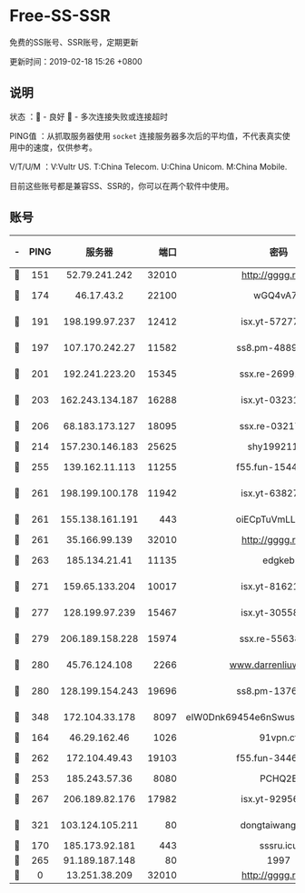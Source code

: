 # Free-SS-SSR

免费的SS账号、SSR账号，定期更新

更新时间：2019-02-18 15:26 +0800

## 说明

状态     ：🙂 - 良好 🙁 - 多次连接失败或连接超时

PING值   ：从抓取服务器使用 `socket` 连接服务器多次后的平均值，不代表真实使用中的速度，仅供参考。

V/T/U/M  ：V:Vultr US. T:China Telecom. U:China Unicom. M:China Mobile.

目前这些账号都是兼容SS、SSR的，你可以在两个软件中使用。

## 账号

|-|PING|服务器|端口|密码|加密方式|区域|V/T/U/M|
|:----:|:----:|:-----:|-----:|:----:|:----:|:----:|:----:|
|🙂|151|52.79.241.242|32010|http://gggg.rocks|chacha20|KR|9↓/9↓/10↑/9↑|
|🙂|174|46.17.43.2|22100|wGQ4vA7D|aes-256-gcm|RU|4↓/10↑/10↑/10↑|
|🙂|191|198.199.97.237|12412|isx.yt-57277437|aes-256-cfb|US|9↑/9↑/8↑/9↑|
|🙂|197|107.170.242.27|11582|ss8.pm-48893072|aes-256-cfb|US|10↑/10↑/10↑/10↑|
|🙂|201|192.241.223.20|15345|ssx.re-26991809|aes-256-cfb|US|10↑/10↑/9↑/10↑|
|🙂|203|162.243.134.187|16288|isx.yt-03231307|aes-256-cfb|US|9↑/9↑/9↑/9↑|
|🙂|206|68.183.173.127|18095|ssx.re-03217186|aes-256-cfb|US|10↑/10↑/10↑/10↑|
|🙂|214|157.230.146.183|25625|shy19921124|rc4-md5|US|10↑/10↑/10↑/10↑|
|🙂|255|139.162.11.113|11255|f55.fun-15440385|aes-256-cfb|SG|8↓/10↑/10↑/10↑|
|🙂|261|198.199.100.178|11942|isx.yt-63827484|aes-256-cfb|US|9↑/9↑/9↑/9↑|
|🙂|261|155.138.161.191|443|oiECpTuVmLLxk4Ts|aes-256-cfb|US|10↑/10↑/10↑/10↑|
|🙂|261|35.166.99.139|32010|http://gggg.rocks|chacha20|US|10↑/10↑/10↑/10↑|
|🙂|263|185.134.21.41|11135|edgkeb|aes-256-cfb|GB|10↑/10↑/10↑/10↑|
|🙂|271|159.65.133.204|10017|isx.yt-81621873|aes-256-cfb|SG|9↑/9↑/9↑/9↑|
|🙂|277|128.199.97.239|15467|isx.yt-30558820|aes-256-cfb|SG|9↑/9↑/9↑/9↑|
|🙂|279|206.189.158.228|15974|ssx.re-55638136|aes-256-cfb|SG|10↑/10↑/10↑/10↑|
|🙂|280|45.76.124.108|2266|www.darrenliuwei.com|aes-256-cfb|AU|10↑/10↑/10↑/10↑|
|🙂|280|128.199.154.243|19696|ss8.pm-13766186|aes-256-cfb|SG|10↑/10↑/10↑/10↑|
|🙂|348|172.104.33.178|8097|eIW0Dnk69454e6nSwuspv9DmS201tQ0D|aes-256-cfb|SG|10↑/10↑/10↑/10↑|
|🙂|164|46.29.162.46|1026|91vpn.cf|rc4-md5|RU|9↑/10↑/10↑/10↑|
|🙂|262|172.104.49.43|19103|f55.fun-34462063|aes-256-cfb|SG|10↑/10↑/10↑/10↑|
|🙂|253|185.243.57.36|8080|PCHQ2E|rc4-md5|US|9↑/8↑/9↑/8↑|
|🙂|267|206.189.82.176|17982|isx.yt-92956496|aes-256-cfb|SG|9↑/9↑/9↑/9↑|
|🙂|321|103.124.105.211|80|dongtaiwang.com|aes-256-cfb|US|10↑/10↑/10↑/10↑|
|🙁|170|185.173.92.181|443|sssru.icu|rc4-md5|RU|8↓/9↑/9↑/9↓|
|🙁|265|91.189.187.148|80|1997|chacha20|US|10↑/9↑/8↑/9↑|
|🙁|0|13.251.38.209|32010|http://gggg.rocks|chacha20|SG|8↑/8↑/7↑/8↑|
